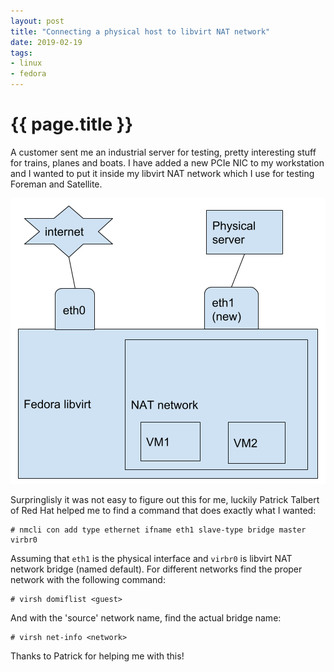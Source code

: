 ```yaml
---
layout: post
title: "Connecting a physical host to libvirt NAT network"
date: 2019-02-19
tags:
- linux
- fedora
---
```

{{ page.title }}
================

A customer sent me an industrial server for testing, pretty interesting stuff
for trains, planes and boats. I have added a new PCIe NIC to my workstation and
I wanted to put it inside my libvirt NAT network which I use for testing
Foreman and Satellite.

![Network diagram](/assets/img/posts/2019-02-physical-server.png)

Surpringlisly it was not easy to figure out this for me, luckily Patrick
Talbert of Red Hat helped me to find a command that does exactly what I wanted:

    # nmcli con add type ethernet ifname eth1 slave-type bridge master virbr0

Assuming that `eth1` is the physical interface and `virbr0` is libvirt NAT
network bridge (named default). For different networks find the proper network
with the following command:

    # virsh domiflist <guest>

And with the 'source' network name, find the actual bridge name:

    # virsh net-info <network>

Thanks to Patrick for helping me with this!
